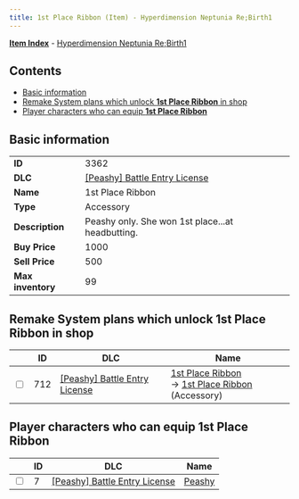 ```yaml
---
title: 1st Place Ribbon (Item) - Hyperdimension Neptunia Re;Birth1
---
```


[**Item Index**](/neptunia/rb1/item/index.html) - [Hyperdimension Neptunia Re;Birth1](/neptunia/rb1)

## Contents

- [Basic information](#basic-information)
- [Remake System plans which unlock **1st Place Ribbon** in shop](#remake-system-plans-which-unlock-1st-place-ribbon-in-shop)
- [Player characters who can equip **1st Place Ribbon**](#player-characters-who-can-equip-1st-place-ribbon)
## Basic information

|   |   |
| -- | -- |
| **ID** | 3362 |
| **DLC** | [[Peashy] Battle Entry License](/neptunia/rb1/dlc/8-peashy.html) |
| **Name** | 1st Place Ribbon |
| **Type** | Accessory |
| **Description** | Peashy only. She won 1st place...at headbutting. |
| **Buy Price** | 1000 |
| **Sell Price** | 500 |
| **Max inventory** | 99 |


## Remake System plans which unlock **1st Place Ribbon** in shop

|    | ID | DLC | Name |
| -- | -- | --- | ---- |
| <input type="checkbox" id="rb1-remake-8-712" class="trackbox" /> | 712 | [[Peashy] Battle Entry License](/neptunia/rb1/dlc/8-peashy.html) | [1st Place Ribbon](/neptunia/rb1/remake/8-712-1st-place-ribbon.html)<br /> → [1st Place Ribbon](/neptunia/rb1/item/8-3362-1st-place-ribbon.html) (Accessory) |


## Player characters who can equip **1st Place Ribbon**

|    | ID | DLC | Name |
| -- | -- | --- | ---- |
| <input type="checkbox" id="rb1-player-8-7" class="trackbox" /> | 7 | [[Peashy] Battle Entry License](/neptunia/rb1/dlc/8-peashy.html) | [Peashy](/neptunia/rb1/player/8-7-peashy.html) |

